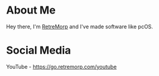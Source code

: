 # About Me
Hey there, I'm [RetreMorp](https://github.com/RetreMorp) and I've made software like pcOS.
# Social Media
YouTube - https://go.retremorp.com/youtube
